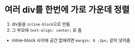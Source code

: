 # 여러 div를 한번에 가로 가운데 정렬

1. div들을 `inline-block`으로 만듦
2. 그 부모에 `text-align: center;` 로 줌

- inline-block 사이에 공간 없애려면 `margin: 0 -2px;` 같이 넣어줌

